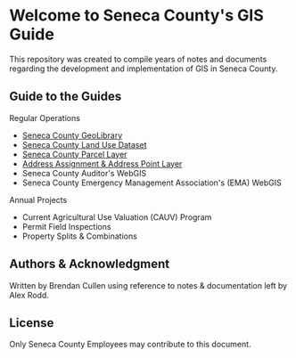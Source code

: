 # Welcome to Seneca County's GIS Guide
This repository was created to compile years of notes and documents regarding the
development and implementation of GIS in Seneca County.

## Guide to the Guides

Regular Operations
- [Seneca County GeoLibrary](https://github.com/bren96/SenCO-GIS-Guide/blob/master/Guides/GeoLibrary.md)
- [Seneca County Land Use Dataset](https://github.com/bren96/SenCO-GIS-Guide/blob/master/Guides/Land_Use.md)
- [Seneca County Parcel Layer](https://github.com/bren96/SenCO-GIS-Guide/blob/master/Guides/Parcel_Layer.md)
- [Address Assignment & Address Point Layer](https://github.com/bren96/SenCO-GIS-Guide/blob/master/Guides/Addressing.md)
- Seneca County Auditor's WebGIS
- Seneca County Emergency Management Association's (EMA) WebGIS

Annual Projects
- Current Agricultural Use Valuation (CAUV) Program
- Permit Field Inspections
- Property Splits & Combinations


## Authors & Acknowledgment
Written by Brendan Cullen using reference to notes & documentation
left by Alex Rodd.

## License
Only Seneca County Employees may contribute to this document.

